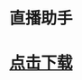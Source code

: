 # 直播助手
# [点击下载](https://github.com/mr-smr/robotassistant/releases/download/1.0.0/Setup.1.0.0.exe)


